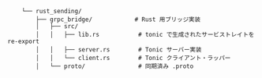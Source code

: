        └── rust_sending/
            ├── grpc_bridge/            # Rust 用ブリッジ実装
            │   ├── src/
            │   │   ├── lib.rs           # tonic で生成されたサービストレイトを re-export
            │   │   ├── server.rs        # Tonic サーバー実装
            │   │   └── client.rs        # Tonic クライアント・ラッパー
            │   └── proto/               # 同期済み .proto
